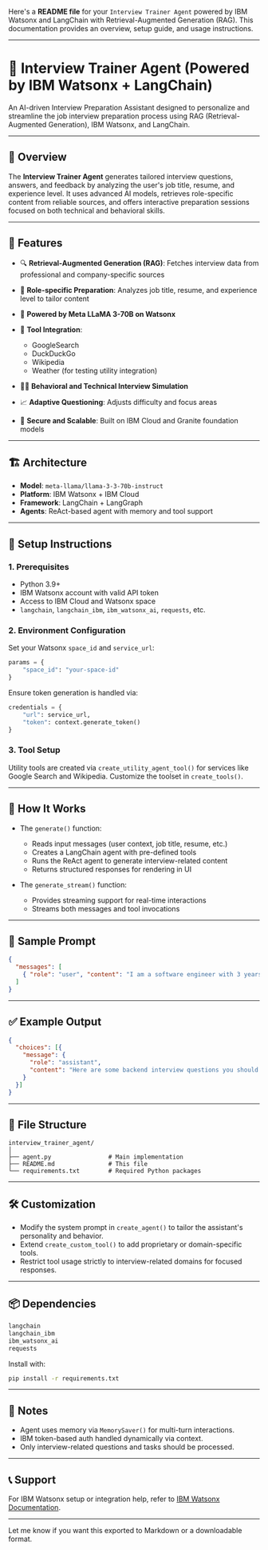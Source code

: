 Here's a **README file** for your `Interview Trainer Agent` powered by IBM Watsonx and LangChain with Retrieval-Augmented Generation (RAG). This documentation provides an overview, setup guide, and usage instructions.

---

# 💼 Interview Trainer Agent (Powered by IBM Watsonx + LangChain)

An AI-driven Interview Preparation Assistant designed to personalize and streamline the job interview preparation process using RAG (Retrieval-Augmented Generation), IBM Watsonx, and LangChain.

---

## 📌 Overview

The **Interview Trainer Agent** generates tailored interview questions, answers, and feedback by analyzing the user's job title, resume, and experience level. It uses advanced AI models, retrieves role-specific content from reliable sources, and offers interactive preparation sessions focused on both technical and behavioral skills.

---

## 🔧 Features

* 🔍 **Retrieval-Augmented Generation (RAG)**: Fetches interview data from professional and company-specific sources
* 🎯 **Role-specific Preparation**: Analyzes job title, resume, and experience level to tailor content
* 🧠 **Powered by Meta LLaMA 3-70B on Watsonx**
* 🧰 **Tool Integration**:

  * GoogleSearch
  * DuckDuckGo
  * Wikipedia
  * Weather (for testing utility integration)
* 🧑‍🏫 **Behavioral and Technical Interview Simulation**
* 📈 **Adaptive Questioning**: Adjusts difficulty and focus areas
* 🔐 **Secure and Scalable**: Built on IBM Cloud and Granite foundation models

---

## 🏗️ Architecture

* **Model**: `meta-llama/llama-3-3-70b-instruct`
* **Platform**: IBM Watsonx + IBM Cloud
* **Framework**: LangChain + LangGraph
* **Agents**: ReAct-based agent with memory and tool support

---

## 🚀 Setup Instructions

### 1. Prerequisites

* Python 3.9+
* IBM Watsonx account with valid API token
* Access to IBM Cloud and Watsonx space
* `langchain`, `langchain_ibm`, `ibm_watsonx_ai`, `requests`, etc.

### 2. Environment Configuration

Set your Watsonx `space_id` and `service_url`:

```python
params = {
    "space_id": "your-space-id"
}
```

Ensure token generation is handled via:

```python
credentials = {
    "url": service_url,
    "token": context.generate_token()
}
```

### 3. Tool Setup

Utility tools are created via `create_utility_agent_tool()` for services like Google Search and Wikipedia. Customize the toolset in `create_tools()`.

---

## 🧠 How It Works

* The `generate()` function:

  * Reads input messages (user context, job title, resume, etc.)
  * Creates a LangChain agent with pre-defined tools
  * Runs the ReAct agent to generate interview-related content
  * Returns structured responses for rendering in UI

* The `generate_stream()` function:

  * Provides streaming support for real-time interactions
  * Streams both messages and tool invocations

---

## 📝 Sample Prompt

```json
{
  "messages": [
    { "role": "user", "content": "I am a software engineer with 3 years of experience applying for a backend role at Google. Help me prepare." }
  ]
}
```

---

## ✅ Example Output

```json
{
  "choices": [{
    "message": {
      "role": "assistant",
      "content": "Here are some backend interview questions you should prepare for..."
    }
  }]
}
```

---

## 📂 File Structure

```
interview_trainer_agent/
│
├── agent.py                # Main implementation
├── README.md               # This file
└── requirements.txt        # Required Python packages
```

---

## 🛠️ Customization

* Modify the system prompt in `create_agent()` to tailor the assistant's personality and behavior.
* Extend `create_custom_tool()` to add proprietary or domain-specific tools.
* Restrict tool usage strictly to interview-related domains for focused responses.

---

## 📦 Dependencies

```txt
langchain
langchain_ibm
ibm_watsonx_ai
requests
```

Install with:

```bash
pip install -r requirements.txt
```

---

## 📌 Notes

* Agent uses memory via `MemorySaver()` for multi-turn interactions.
* IBM token-based auth handled dynamically via context.
* Only interview-related questions and tasks should be processed.

---

## 📞 Support

For IBM Watsonx setup or integration help, refer to [IBM Watsonx Documentation](https://dataplatform.cloud.ibm.com/docs/content/wsj/getting-started/welcome-main.html).

---

Let me know if you want this exported to Markdown or a downloadable format.
